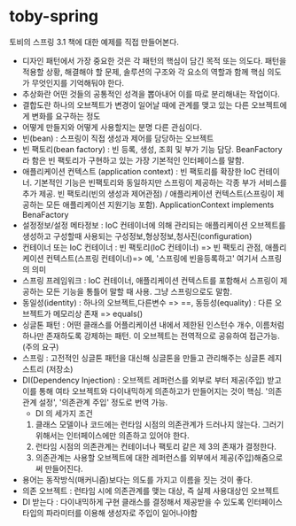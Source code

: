 # toby-spring
토비의 스프링 3.1 책에 대한 예제를 직접 만들어본다.

- 디자인 패턴에서 가장 중요한 것은 각 패턴의 핵심이 담긴 목적 또는 의도다. 패턴을 적용할 상황, 해결해야 할 문제, 솔루션의 구조와 각 요소의 역할과 함께 핵심 의도가 무엇인지를 기억해둬야 한다.
- 추상화란 어떤 것들의 공통적인 성격을 뽑아내어 이를 따로 분리해내는 작업이다.
- 결합도란 하나의 오브젝트가 변경이 일어날 때에 관계를 맺고 있는 다른 오브젝트에게 변화를 요구하는 정도
- 어떻게 만들지와 어떻게 사용할지는 분명 다른 관심이다.
- 빈(bean) : 스프링이 직접 생성과 제어를 담당하는 오브젝트 
- 빈 팩토리(bean factory) : 빈 등록, 생성, 조회 및 부가 기능 담당. BeanFactory 라 함은 빈 팩토리가 구현하고 있는 가장 기본적인 인터페이스를 말함.
- 애플리케이션 컨텍스트 (application context) : 빈 팩토리를 확장한 IoC 컨테이너. 기본적인 기능은 빈팩토리와 동일하지만 스프링이 제공하는 각종 부가 서비스를 추가 제공. 빈 팩토리(빈의 생성과 제어관점) / 애플리케이션 컨텍스트(스프링이 제공하는 모든 애플리케이션 지원기능 포함). ApplicationContext implements BenaFactory
- 설정정보/설정 메타정보 : IoC 컨테이너에 의해 관리되는 애플리케이션 오브젝트를 생성하고 구성할때 사용되는 구성정보,형상정보,청사진(configuration) 
- 컨테이너 또는 IoC 컨테이너 : 빈 팩토리(IoC 컨테이너) => 빈 팩토리 관점, 애플리케이션 컨텍스트(스프링 컨테이너)=> 예, '스프링에 빈을등록하고' 여기서 스프링의 의미
- 스프링 프레임워크 : IoC 컨테이너, 애플리케이션 컨텍스트를 포함해서 스프링이 제공하는 모든 기능을 통틀어 말할 때 사용. 그냥 스프링으로도 말함.
- 동일성(identity) : 하나의 오브젝트,다른변수 => ==,  동등성(equality) : 다른 오브젝트가 메모리상 존재 => equals() 
- 싱글톤 패턴 : 어떤 클래스를 어플리케이션 내에서 제한된 인스턴수 개수, 이름처럼 하나만 존재하도록 강제하는 패턴. 이 오브젝트는 전역적으로 공유하여 접근가능.(주의 요구)
- 스프링 : 고전적인 싱글톤 패턴을 대신해 싱글톤을 만들고 관리해주는 싱글톤 레지스트리 (저장소)
- DI(Dependency Injection) : 오브젝트 레퍼런스를 외부로 부터 제공(주입) 받고 이를 통해 여타 오브젝트와 다이내믹하게 의존하고가 만들어지는 것이 핵심. '의존관계 설정', '의존관계 주입' 정도로 번역 가능.
	- DI 의 세가지 조건 
	1. 클래스 모델이나 코드에는 런타임 시점의 의존관계가 드러나지 않는다. 그러기 위해서는 인터페이스에만 의존하고 있어야 한다.
	2. 런타임 시점의 의존관계는 컨테이너나 팩토리 같은 제 3의 존재가 결정한다.
	3. 의존관계는 사용할 오브젝트에 대한 레퍼런스를 외부에서 제공(주입)해줌으로써 만들어진다.
- 용어는 동작방식(매커니즘)보다는 의도를 가지고 이름을 짓는 것이 좋다.
- 의존 오브젝트 : 런타임 시에 의존관계를 맺는 대상, 즉 실제 사용대상인 오브젝트
- DI 받는다 : 다이내믹하게 구현 클래스를 결정해서 제공받을 수 있도록 인터페이스 타입의 파라미터를 이용해 생성자로 주입이 일어나야함

